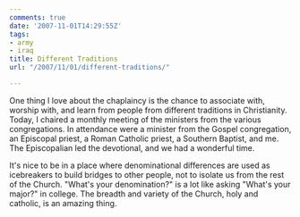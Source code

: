 ```yaml
---
comments: true
date: '2007-11-01T14:29:55Z'
tags:
- army
- iraq
title: Different Traditions
url: "/2007/11/01/different-traditions/"

---
```

<p>One thing I love about the chaplaincy is the chance to associate with, worship with, and learn from people from different traditions in Christianity. Today, I chaired a monthly meeting of the ministers from the various congregations. In attendance were a minister from the Gospel congregation, an Episcopal priest, a Roman Catholic priest, a Southern Baptist, and me. The Episcopalian led the devotional, and we had a wonderful time.</p>
<p>It's nice to be in a place where denominational differences are used as icebreakers to build bridges to other people, not to isolate us from the rest of the Church. "What's your denomination?" is a lot like asking "What's your major?" in college. The breadth and variety of the Church, holy and catholic, is an amazing thing.</p>
